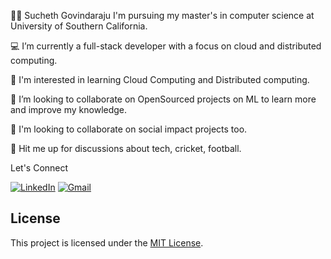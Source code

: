 👨‍💻 Sucheth Govindaraju
I'm pursuing my master's in computer science at University of Southern California.

💻 I’m currently a full-stack developer with a focus on cloud and distributed computing.

🌱 I'm interested in learning Cloud Computing and Distributed computing.

🔭 I’m looking to collaborate on OpenSourced projects on ML to learn more and improve my knowledge.

👯 I'm looking to collaborate on social impact projects too.

💬 Hit me up for discussions about tech, cricket, football.

[Portfolio]: (https://suchethg.github.io/)


Let's Connect 

[![LinkedIn](https://img.shields.io/badge/LinkedIn-0077B5?style=for-the-badge&logo=linkedin&logoColor=white)](https://www.linkedin.com/in/suchethg/)
[![Gmail](https://img.shields.io/badge/Gmail-D14836?style=for-the-badge&logo=gmail&logoColor=white)](mailto:suchethgr@gmail.com)

## License

This project is licensed under the [MIT License](LICENSE).
